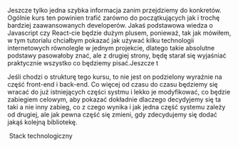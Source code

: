 
Jeszcze tylko jedna szybka informacja zanim przejdziemy do konkretów.
Ogólnie kurs ten powinien trafić zarówno do początkujących jak i trochę bardziej zaawansowanych developerów. Jakaś podstawowa wiedza o Javascript czy React-cie będzie dużym plusem, ponieważ, tak jak mówiłem, w tym tutorialu chciałbym pokazać jak używać kilku technologii internetowych równolegle w jednym projekcie, dlatego takie absolutne podstawy pasowałoby znać, ale z drugiej strony, będę starał się wyjaśniać praktycznie wszystko co będziemy pisać.Jeszcze t

Jeśli chodzi o strukturę tego kursu, to nie jest on podzielony wyraźnie na część front-end i back-end. Co więcej od czasu do czasu będziemy się wracać do już istniejących części systmu i lekko je modyfikować, co będzie zabiegiem celowym, aby pokazać dokładnie dlaczego decydyjemy się ta taki a nie inny zabieg, co z czego wynika i jak jedna część systemu zależy od drugiej, ale jak pewna część się zmieni, gdy zdecydujemy się dodać jakąś kolejną bibliotekę.

​
Stack technologiczny
​

